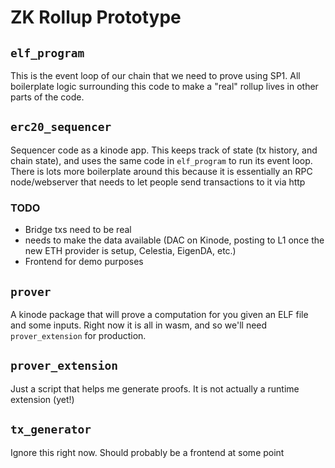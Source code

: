 # ZK Rollup Prototype
## `elf_program`
This is the event loop of our chain that we need to prove using SP1. All boilerplate logic surrounding this code to make a "real" rollup lives in other parts of the code.

## `erc20_sequencer`
Sequencer code as a kinode app. This keeps track of state (tx history, and chain state), and uses the same code in `elf_program` to run its event loop. There is lots more boilerplate around this because it is essentially an RPC node/webserver that needs to let people send transactions to it via http
### TODO
- Bridge txs need to be real
- needs to make the data available (DAC on Kinode, posting to L1 once the new ETH provider is setup, Celestia, EigenDA, etc.)
- Frontend for demo purposes

## `prover`
A kinode package that will prove a computation for you given an ELF file and some inputs. Right now it is all in wasm, and so we'll need `prover_extension` for production.

## `prover_extension`
Just a script that helps me generate proofs. It is not actually a runtime extension (yet!)

## `tx_generator`
Ignore this right now. Should probably be a frontend at some point
